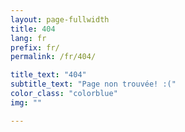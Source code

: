 ```yaml
---
layout: page-fullwidth
title: 404
lang: fr
prefix: fr/
permalink: /fr/404/

title_text: "404"
subtitle_text: "Page non trouvée! :("
color_class: "colorblue"
img: ""

---
```

